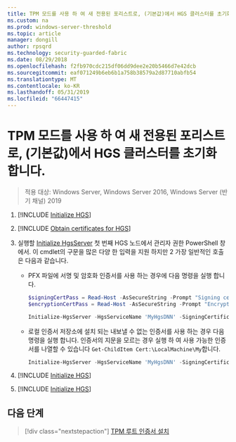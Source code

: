 ```yaml
---
title: TPM 모드를 사용 하 여 새 전용된 포리스트로, (기본값)에서 HGS 클러스터를 초기화 합니다.
ms.custom: na
ms.prod: windows-server-threshold
ms.topic: article
manager: dongill
author: rpsqrd
ms.technology: security-guarded-fabric
ms.date: 08/29/2018
ms.openlocfilehash: f2fb970cdc215df06dd9dee2e20b5466d7e42dcb
ms.sourcegitcommit: eaf071249b6eb6b1a758b38579a2d87710abfb54
ms.translationtype: MT
ms.contentlocale: ko-KR
ms.lasthandoff: 05/31/2019
ms.locfileid: "66447415"
---
```

# <a name="initialize-the-hgs-cluster-using-tpm-mode-in-a-new-dedicated-forest-default"></a>TPM 모드를 사용 하 여 새 전용된 포리스트로, (기본값)에서 HGS 클러스터를 초기화 합니다.

>적용 대상: Windows Server, Windows Server 2016, Windows Server (반기 채널) 2019

1.  [!INCLUDE [Initialize HGS](../../../includes/guarded-fabric-initialize-hgs-default-step-one.md)]

2.  [!INCLUDE [Obtain certificates for HGS](../../../includes/guarded-fabric-initialize-hgs-default-step-two.md)]

3.  실행할 [Initialize HgsServer](https://technet.microsoft.com/library/mt652185.aspx) 첫 번째 HGS 노드에서 관리자 권한 PowerShell 창에서. 이 cmdlet의 구문을 많은 다양 한 입력을 지원 하지만 2 가장 일반적인 호출은 다음과 같습니다.

    -   PFX 파일에 서명 및 암호화 인증서를 사용 하는 경우에 다음 명령을 실행 합니다.

        ```powershell
        $signingCertPass = Read-Host -AsSecureString -Prompt "Signing certificate password"
        $encryptionCertPass = Read-Host -AsSecureString -Prompt "Encryption certificate password"

        Initialize-HgsServer -HgsServiceName 'MyHgsDNN' -SigningCertificatePath '.\signCert.pfx' -SigningCertificatePassword $signingCertPass -EncryptionCertificatePath '.\encCert.pfx' -EncryptionCertificatePassword $encryptionCertPass -TrustTpm
        ```

    -   로컬 인증서 저장소에 설치 되는 내보낼 수 없는 인증서를 사용 하는 경우 다음 명령을 실행 합니다. 인증서의 지문을 모르는 경우 실행 하 여 사용 가능한 인증서를 나열할 수 있습니다 `Get-ChildItem Cert:\LocalMachine\My`합니다.

        ```powershell
        Initialize-HgsServer -HgsServiceName 'MyHgsDNN' -SigningCertificateThumbprint '1A2B3C4D5E6F...' -EncryptionCertificateThumbprint '0F9E8D7C6B5A...' -TrustTpm
        ```

4.  [!INCLUDE [Initialize HGS](../../../includes/guarded-fabric-initialize-hgs-default-step-four.md)]

5.  [!INCLUDE [Initialize HGS](../../../includes/guarded-fabric-initialize-hgs-default-step-five.md)]

## <a name="next-step"></a>다음 단계

> [!div class="nextstepaction"]
> [TPM 루트 인증서 설치](guarded-fabric-install-trusted-tpm-root-certificates.md)
  